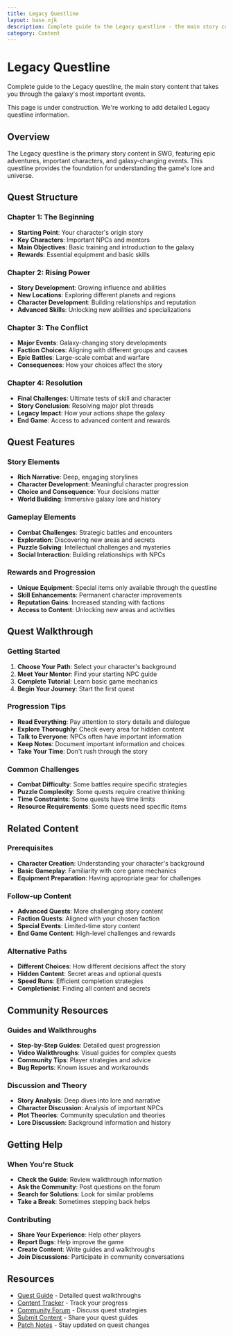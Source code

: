 ```yaml
---
title: Legacy Questline
layout: base.njk
description: Complete guide to the Legacy questline - the main story content of SWG
category: Content
---
```


# Legacy Questline

Complete guide to the Legacy questline, the main story content that takes you through the galaxy's most important events.

<div class="construction-notice">
This page is under construction. We're working to add detailed Legacy questline information.
</div>

## Overview

The Legacy questline is the primary story content in SWG, featuring epic adventures, important characters, and galaxy-changing events. This questline provides the foundation for understanding the game's lore and universe.

## Quest Structure

### Chapter 1: The Beginning
- **Starting Point**: Your character's origin story
- **Key Characters**: Important NPCs and mentors
- **Main Objectives**: Basic training and introduction to the galaxy
- **Rewards**: Essential equipment and basic skills

### Chapter 2: Rising Power
- **Story Development**: Growing influence and abilities
- **New Locations**: Exploring different planets and regions
- **Character Development**: Building relationships and reputation
- **Advanced Skills**: Unlocking new abilities and specializations

### Chapter 3: The Conflict
- **Major Events**: Galaxy-changing story developments
- **Faction Choices**: Aligning with different groups and causes
- **Epic Battles**: Large-scale combat and warfare
- **Consequences**: How your choices affect the story

### Chapter 4: Resolution
- **Final Challenges**: Ultimate tests of skill and character
- **Story Conclusion**: Resolving major plot threads
- **Legacy Impact**: How your actions shape the galaxy
- **End Game**: Access to advanced content and rewards

## Quest Features

### Story Elements
- **Rich Narrative**: Deep, engaging storylines
- **Character Development**: Meaningful character progression
- **Choice and Consequence**: Your decisions matter
- **World Building**: Immersive galaxy lore and history

### Gameplay Elements
- **Combat Challenges**: Strategic battles and encounters
- **Exploration**: Discovering new areas and secrets
- **Puzzle Solving**: Intellectual challenges and mysteries
- **Social Interaction**: Building relationships with NPCs

### Rewards and Progression
- **Unique Equipment**: Special items only available through the questline
- **Skill Enhancements**: Permanent character improvements
- **Reputation Gains**: Increased standing with factions
- **Access to Content**: Unlocking new areas and activities

## Quest Walkthrough

### Getting Started
1. **Choose Your Path**: Select your character's background
2. **Meet Your Mentor**: Find your starting NPC guide
3. **Complete Tutorial**: Learn basic game mechanics
4. **Begin Your Journey**: Start the first quest

### Progression Tips
- **Read Everything**: Pay attention to story details and dialogue
- **Explore Thoroughly**: Check every area for hidden content
- **Talk to Everyone**: NPCs often have important information
- **Keep Notes**: Document important information and choices
- **Take Your Time**: Don't rush through the story

### Common Challenges
- **Combat Difficulty**: Some battles require specific strategies
- **Puzzle Complexity**: Some quests require creative thinking
- **Time Constraints**: Some quests have time limits
- **Resource Requirements**: Some quests need specific items

## Related Content

### Prerequisites
- **Character Creation**: Understanding your character's background
- **Basic Gameplay**: Familiarity with core game mechanics
- **Equipment Preparation**: Having appropriate gear for challenges

### Follow-up Content
- **Advanced Quests**: More challenging story content
- **Faction Quests**: Aligned with your chosen faction
- **Special Events**: Limited-time story content
- **End Game Content**: High-level challenges and rewards

### Alternative Paths
- **Different Choices**: How different decisions affect the story
- **Hidden Content**: Secret areas and optional quests
- **Speed Runs**: Efficient completion strategies
- **Completionist**: Finding all content and secrets

## Community Resources

### Guides and Walkthroughs
- **Step-by-Step Guides**: Detailed quest progression
- **Video Walkthroughs**: Visual guides for complex quests
- **Community Tips**: Player strategies and advice
- **Bug Reports**: Known issues and workarounds

### Discussion and Theory
- **Story Analysis**: Deep dives into lore and narrative
- **Character Discussion**: Analysis of important NPCs
- **Plot Theories**: Community speculation and theories
- **Lore Discussion**: Background information and history

## Getting Help

### When You're Stuck
- **Check the Guide**: Review walkthrough information
- **Ask the Community**: Post questions on the forum
- **Search for Solutions**: Look for similar problems
- **Take a Break**: Sometimes stepping back helps

### Contributing
- **Share Your Experience**: Help other players
- **Report Bugs**: Help improve the game
- **Create Content**: Write guides and walkthroughs
- **Join Discussions**: Participate in community conversations

## Resources

- [Quest Guide](/tools/quest-guide/) - Detailed quest walkthroughs
- [Content Tracker](/tools/content-tracker/) - Track your progress
- [Community Forum](/pages/forum/) - Discuss quest strategies
- [Submit Content](/pages/submit-content/) - Share your quest guides
- [Patch Notes](/patch-notes/) - Stay updated on quest changes 